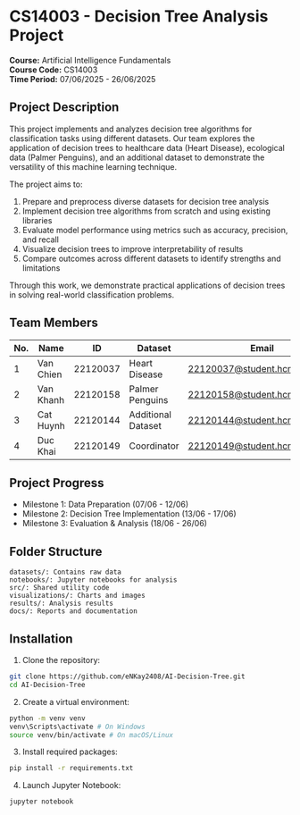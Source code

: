 # CS14003 - Decision Tree Analysis Project

**Course:** Artificial Intelligence Fundamentals  
**Course Code:** CS14003  
**Time Period:** 07/06/2025 - 26/06/2025

## Project Description

This project implements and analyzes decision tree algorithms for classification tasks using different datasets. Our team explores the application of decision trees to healthcare data (Heart Disease), ecological data (Palmer Penguins), and an additional dataset to demonstrate the versatility of this machine learning technique.

The project aims to:
1. Prepare and preprocess diverse datasets for decision tree analysis
2. Implement decision tree algorithms from scratch and using existing libraries
3. Evaluate model performance using metrics such as accuracy, precision, and recall
4. Visualize decision trees to improve interpretability of results
5. Compare outcomes across different datasets to identify strengths and limitations

Through this work, we demonstrate practical applications of decision trees in solving real-world classification problems.

## Team Members
| No. | Name      | ID       | Dataset            | Email                         |
| --- | --------- | -------- | ------------------ | ----------------------------- |
| 1   | Van Chien | 22120037 | Heart Disease      | 22120037@student.hcmus.edu.vn |
| 2   | Van Khanh | 22120158 | Palmer Penguins    | 22120158@student.hcmus.edu.vn |
| 3   | Cat Huynh | 22120144 | Additional Dataset | 22120144@student.hcmus.edu.vn |
| 4   | Duc Khai  | 22120149 | Coordinator        | 22120149@student.hcmus.edu.vn |

## Project Progress
- Milestone 1: Data Preparation (07/06 - 12/06)
- Milestone 2: Decision Tree Implementation (13/06 - 17/06)  
- Milestone 3: Evaluation & Analysis (18/06 - 26/06)

## Folder Structure
```
datasets/: Contains raw data
notebooks/: Jupyter notebooks for analysis
src/: Shared utility code
visualizations/: Charts and images
results/: Analysis results
docs/: Reports and documentation
```

## Installation
1. Clone the repository:
```bash
git clone https://github.com/eNKay2408/AI-Decision-Tree.git
cd AI-Decision-Tree
```

2. Create a virtual environment:
```bash
python -m venv venv
venv\Scripts\activate # On Windows
source venv/bin/activate # On macOS/Linux
```

3. Install required packages:
```bash
pip install -r requirements.txt
```
4. Launch Jupyter Notebook:
```bash
jupyter notebook
```